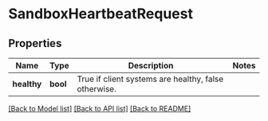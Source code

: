 # SandboxHeartbeatRequest

## Properties

Name | Type | Description | Notes
------------ | ------------- | ------------- | -------------
**healthy** | **bool** | True if client systems are healthy, false otherwise. | 

[[Back to Model list]](../README.md#documentation-for-models) [[Back to API list]](../README.md#documentation-for-api-endpoints) [[Back to README]](../README.md)


